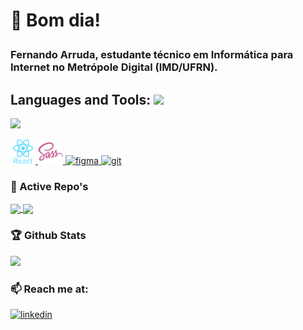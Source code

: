 <h1>
  <p align="left">
<!--     <img src="https://img.icons8.com/doodle/48/000000/tulip.png"/>  -->
        👋 Bom dia!    
       <h3>Fernando Arruda, estudante técnico em Informática para Internet no Metrópole Digital (IMD/UFRN).<h3>   
  </p>
</h1>

## Languages and Tools: <img src="https://media.giphy.com/media/WUlplcMpOCEmTGBtBW/giphy.gif" width="30">

<img src="https://github-readme-stats.vercel.app/api/top-langs/?username=rapoxo&layout=compact&theme=radical"/>

<a href="https://reactjs.org/" target="_blank"> <img src="https://raw.githubusercontent.com/devicons/devicon/master/icons/react/react-original-wordmark.svg" alt="react" width="40" height="40"/> </a>
<a href="https://sass-lang.com" target="_blank"> <img src="https://raw.githubusercontent.com/devicons/devicon/master/icons/sass/sass-original.svg" alt="sass" width="40" height="40"/> </a>
<a href="https://www.figma.com/" target="_blank"> <img src="https://www.vectorlogo.zone/logos/figma/figma-icon.svg" alt="figma" width="40" height="40"/> </a>
<a href="https://git-scm.com/" target="_blank"> <img src="https://www.vectorlogo.zone/logos/git-scm/git-scm-icon.svg" alt="git" width="40" height="40"/> </a>

### 👀 Active Repo's

<div style="align-items: center;">
<a href="https://github.com/rapoxo/skoob-api">
  <img align="center" src="https://github-readme-stats-anuraghazra1.vercel.app/api/pin/?username=rapoxo&repo=skoob-api&title_color=fff&icon_color=79ff97&text_color=9f9f9f&bg_color=151515" />
</a>
<a href="https://github.com/rapoxo/assistente-de-compras">
  <img align="center" src="https://github-readme-stats-anuraghazra1.vercel.app/api/pin/?username=rapoxo&repo=assistente-de-compras&title_color=fff&icon_color=79ff97&text_color=9f9f9f&bg_color=151515" />
</a>
</div>

### 🏆 Github Stats

<img src="https://github-readme-stats.vercel.app/api?username=rapoxo&show_icons=true&theme=radical" >

### 📫 Reach me at:

<a href="https://www.linkedin.com/in/arruda-fernando/" target="_blank"> <img src="https://img.shields.io/badge/LinkedIn-1DA1F2?style=for-the-badge&logo=Linkedin&logoColor=white" alt="linkedin" /></a>
